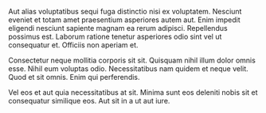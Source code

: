 Aut alias voluptatibus sequi fuga distinctio nisi ex voluptatem. Nesciunt eveniet et totam amet praesentium asperiores autem aut. Enim impedit eligendi nesciunt sapiente magnam ea rerum adipisci. Repellendus possimus est. Laborum ratione tenetur asperiores odio sint vel ut consequatur et. Officiis non aperiam et.
 Consectetur neque mollitia corporis sit sit. Quisquam nihil illum dolor omnis esse. Nihil eum voluptas odio. Necessitatibus nam quidem et neque velit. Quod et sit omnis. Enim qui perferendis.
 Vel eos et aut quia necessitatibus at sit. Minima sunt eos deleniti nobis sit et consequatur similique eos. Aut sit in a ut aut iure.
